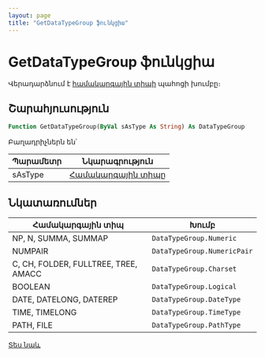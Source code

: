 ```yaml
---
layout: page
title: "GetDataTypeGroup ֆունկցիա"
---
```

    
# GetDataTypeGroup ֆունկցիա

Վերադարձնում է [համակարգային տիպի](../../types.md) պահոցի խումբը։

## Շարահյուսություն

``` vb
Function GetDataTypeGroup(ByVal sAsType As String) As DataTypeGroup
```

Բաղադրիչներն են՝

| Պարամետր | Նկարագրություն |
|--|--|
| sAsType | [Համակարգային տիպը](../../types.md) |

## Նկատառումներ

| Համակարգային տիպ | Խումբ |
|--|--|
| NP, N, SUMMA, SUMMAP | `DataTypeGroup.Numeric` |
| NUMPAIR | `DataTypeGroup.NumericPair` |
| C, CH, FOLDER, FULLTREE, TREE, AMACC | `DataTypeGroup.Charset` |
| BOOLEAN | `DataTypeGroup.Logical` |
| DATE, DATELONG, DATEREP | `DataTypeGroup.DateType` |
| TIME, TIMELONG | `DataTypeGroup.TimeType` |
| PATH, FILE | `DataTypeGroup.PathType` |

[Տես նաև](../../functions.html)
